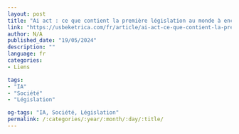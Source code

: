 ```yaml
---
layout: post
title: "Ai act : ce que contient la première législation au monde à encadrer l'intelligence artificielle"
link: "https://usbeketrica.com/fr/article/ai-act-ce-que-contient-la-premiere-legislation-au-monde-a-encadrer-l-intelligence-artificielle"
author: N/A
published_date: "19/05/2024"
description: ""
language: fr
categories:
- Liens

tags:
- "IA"
- "Société"
- "Législation"

og-tags: "IA, Société, Législation"
permalink: /:categories/:year/:month/:day/:title/
---
```

